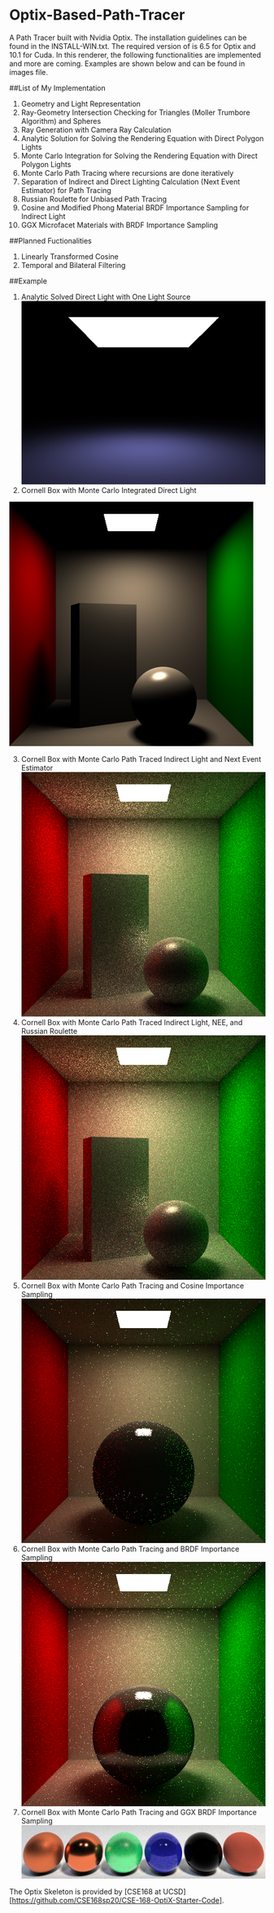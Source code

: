 # Optix-Based-Path-Tracer

A Path Tracer built with Nvidia Optix. The installation guidelines can be found in the INSTALL-WIN.txt. The required version of is 6.5 for Optix and 10.1 for Cuda. 
In this renderer, the following functionalities are implemented and more are coming. Examples are shown below and can be found in images file.

##List of My Implementation
1. Geometry and Light Representation
2. Ray-Geometry Intersection Checking for Triangles (Moller Trumbore Algorithm) and Spheres
3. Ray Generation with Camera Ray Calculation
4. Analytic Solution for Solving the Rendering Equation with Direct Polygon Lights
5. Monte Carlo Integration for Solving the Rendering Equation with Direct Polygon Lights
6. Monte Carlo Path Tracing where recursions are done iteratively
7. Separation of Indirect and Direct Lighting Calculation (Next Event Estimator) for Path Tracing
8. Russian Roulette for Unbiased Path Tracing
9. Cosine and Modified Phong Material BRDF Importance Sampling for Indirect Light
10. GGX Microfacet Materials with BRDF Importance Sampling

##Planned Fuctionalities
1. Linearly Transformed Cosine
2. Temporal and Bilateral Filtering

##Example
1. Analytic Solved Direct Light with One Light Source
![](images/analytic.png)
2. Cornell Box with Monte Carlo Integrated Direct Light

![](images/cornell.png)

3. Cornell Box with Monte Carlo Path Traced Indirect Light and Next Event Estimator
![](images/cornellNEE.png)
4. Cornell Box with Monte Carlo Path Traced Indirect Light, NEE, and Russian Roulette
![](images/cornellRR.png)
5. Cornell Box with Monte Carlo Path Tracing and Cosine Importance Sampling
![](images/cornellCosine.png)
6. Cornell Box with Monte Carlo Path Tracing and BRDF Importance Sampling
![](images/cornellBRDF.png)
7. Cornell Box with Monte Carlo Path Tracing and GGX BRDF Importance Sampling
![](images/ggx.png)

The Optix Skeleton is provided by [CSE168 at UCSD][https://github.com/CSE168sp20/CSE-168-OptiX-Starter-Code].
